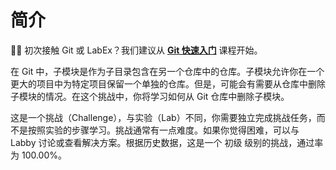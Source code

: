 # 简介

<div class="alert alert-warning" role="alert">
<p>🧑‍💻 初次接触 Git 或 LabEx？我们建议从 <b><a style="color: unset;text-decoration: underline;" href="https://labex.io/courses/quick-start-with-git" target="_blank">Git 快速入门</a></b> 课程开始。</p>
</div>

在 Git 中，子模块是作为子目录包含在另一个仓库中的仓库。子模块允许你在一个更大的项目中为特定项目保留一个单独的仓库。但是，可能会有需要从仓库中删除子模块的情况。在这个挑战中，你将学习如何从 Git 仓库中删除子模块。

<div class="text-xs text-gray-500 dark:text-gray-400 mt-4 border-t border-l-2 border-gray-300 dark:border-gray-600 pt-2 pl-4">
这是一个挑战（Challenge），与实验（Lab）不同，你需要独立完成挑战任务，而不是按照实验的步骤学习。挑战通常有一点难度。如果你觉得困难，可以与 Labby 讨论或查看解决方案。根据历史数据，这是一个 <span class="text-green-600 dark:text-green-400">初级</span> 级别的挑战，通过率为 <span class="text-green-600 dark:text-green-400">100.00%</span>。
</div>
